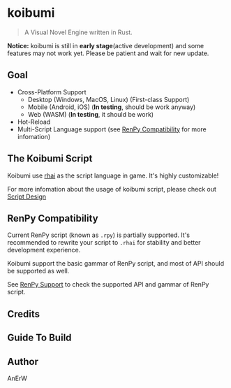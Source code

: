 # koibumi

> A Visual Novel Engine written in Rust.

**Notice:** koibumi is still in **early stage**(active development) and some features may not work yet. Please be patient and wait for new update.

## Goal

- Cross-Platform Support
  - Desktop (Windows, MacOS, Linux) (First-class Support)
  - Mobile (Android, iOS) (**In testing**, should be work anyway)
  - Web (WASM) (**In testing**, it should be work)
- Hot-Reload
- Multi-Script Language support (see [RenPy Compatibility](#renpy-compatibility) for more infomation)

## The Koibumi Script

Koibumi use [rhai](https://github.com/rhaiscript/rhai) as the script language in game. It's highly customizable!

For more infomation about the usage of koibumi script, please check out [Script Design](doc/Script-Design.md)

## RenPy Compatibility

Current RenPy script (known as `.rpy`) is partially supported. It's recommended to rewrite your script to `.rhai` for stability and better development experience.

Koibumi support the basic gammar of RenPy script, and most of API should be supported as well.

See [RenPy Support](doc/RenPy-Support.md) to check the supported API and gammar of RenPy script.

## Credits

## Guide To Build

## Author

AnErW

